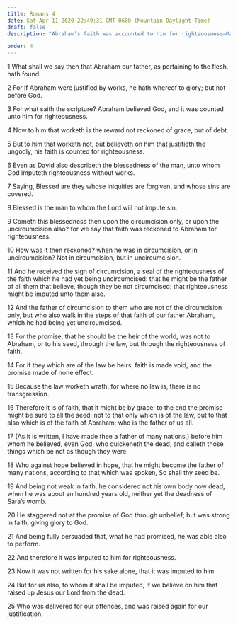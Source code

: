 ```yaml
---
title: Romans 4
date: Sat Apr 11 2020 22:49:31 GMT-0600 (Mountain Daylight Time)
draft: false
description: "Abraham’s faith was accounted to him for righteousness—Man is justified by faith, righteous works, and grace."

order: 4
---
```

    
1 What shall we say then that Abraham our father, as pertaining to the flesh, hath found.

2 For if Abraham were justified by works, he hath whereof to glory; but not before God.

3 For what saith the scripture? Abraham believed God, and it was counted unto him for righteousness.

4 Now to him that worketh is the reward not reckoned of grace, but of debt.

5 But to him that worketh not, but believeth on him that justifieth the ungodly, his faith is counted for righteousness.

6 Even as David also describeth the blessedness of the man, unto whom God imputeth righteousness without works.

7 Saying, Blessed are they whose iniquities are forgiven, and whose sins are covered.

8 Blessed is the man to whom the Lord will not impute sin.

9 Cometh this blessedness then upon the circumcision only, or upon the uncircumcision also? for we say that faith was reckoned to Abraham for righteousness.

10 How was it then reckoned? when he was in circumcision, or in uncircumcision? Not in circumcision, but in uncircumcision.

11 And he received the sign of circumcision, a seal of the righteousness of the faith which he had yet being uncircumcised: that he might be the father of all them that believe, though they be not circumcised; that righteousness might be imputed unto them also.

12 And the father of circumcision to them who are not of the circumcision only, but who also walk in the steps of that faith of our father Abraham, which he had being yet uncircumcised.

13 For the promise, that he should be the heir of the world, was not to Abraham, or to his seed, through the law, but through the righteousness of faith.

14 For if they which are of the law be heirs, faith is made void, and the promise made of none effect.

15 Because the law worketh wrath: for where no law is, there is no transgression.

16 Therefore it is of faith, that it might be by grace; to the end the promise might be sure to all the seed; not to that only which is of the law, but to that also which is of the faith of Abraham; who is the father of us all.

17 (As it is written, I have made thee a father of many nations,) before him whom he believed, even God, who quickeneth the dead, and calleth those things which be not as though they were.

18 Who against hope believed in hope, that he might become the father of many nations, according to that which was spoken, So shall thy seed be.

19 And being not weak in faith, he considered not his own body now dead, when he was about an hundred years old, neither yet the deadness of Sara’s womb.

20 He staggered not at the promise of God through unbelief; but was strong in faith, giving glory to God.

21 And being fully persuaded that, what he had promised, he was able also to perform.

22 And therefore it was imputed to him for righteousness.

23 Now it was not written for his sake alone, that it was imputed to him.

24 But for us also, to whom it shall be imputed, if we believe on him that raised up Jesus our Lord from the dead.

25 Who was delivered for our offences, and was raised again for our justification.
